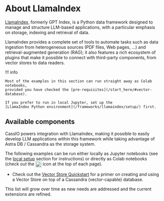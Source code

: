 # About LlamaIndex

[LlamaIndex](https://gpt-index.readthedocs.io/en/latest/index.html),
formerly GPT Index, is a Python data framework designed to manage and structure
LLM-based applications, with a particular emphasis on storage,
indexing and retrieval of data.

LlamaIndex provides a complete set of tools to automate tasks such as
data ingestion from heterogeneous sources (PDF files, Web pages, ...) and
retrieval-augmented generation (RAG); it also features a rich ecosystem of
plugins that make it possible to connect with third-party components,
from vector stores to data readers.

!!! info

    Most of the examples in this section can run straight away as Colab notebooks,
    provided you have checked the [pre-requisites](/start_here/#vector-database).

    If you prefer to run in local Jupyter, set up the
    [LlamaIndex Python environment](/frameworks/llamaindex/setup/) first.

## Available components

CassIO powers integration with LlamaIndex, making it possible to easily
develop LLM applications within this framework while taking advantage
of Astra DB / Cassandra as the storage system.

The following examples can be run either locally as Jupyter notebooks
(see the [local setup](/frameworks/llamaindex/setup/)
section for instructions) or directly as Colab
notebooks (check out the
<img src="/images/colab.png" style="height: 1.4em; vertical-align: middle;"/>
icon at the top of each page).

- Check out the [Vector Store Quickstart](/frameworks/llamaindex/vector-quickstart/) for a primer on creating and using a Vector Store on top of a Cassandra (vector-capable) database.

This list will grow over time as new needs are addressed
and the current extensions are refined.